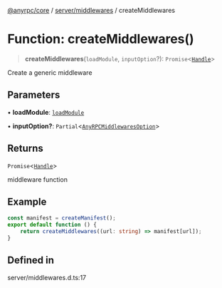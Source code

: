 [@anyrpc/core](../../../modules.md) / [server/middlewares](../index.md) / createMiddlewares

# Function: createMiddlewares()

> **createMiddlewares**(`loadModule`, `inputOption`?): `Promise`\<[`Handle`](../type-aliases/Handle.md)\>

Create a generic middleware

## Parameters

• **loadModule**: [`loadModule`](../type-aliases/loadModule.md)

• **inputOption?**: `Partial`\<[`AnyRPCMiddlewaresOption`](../../interfaces/AnyRPCMiddlewaresOption.md)\>

## Returns

`Promise`\<[`Handle`](../type-aliases/Handle.md)\>

middleware function

## Example

```ts
const manifest = createManifest();
export default function () {
    return createMiddlewares((url: string) => manifest[url]);
}
```

## Defined in

server/middlewares.d.ts:17

